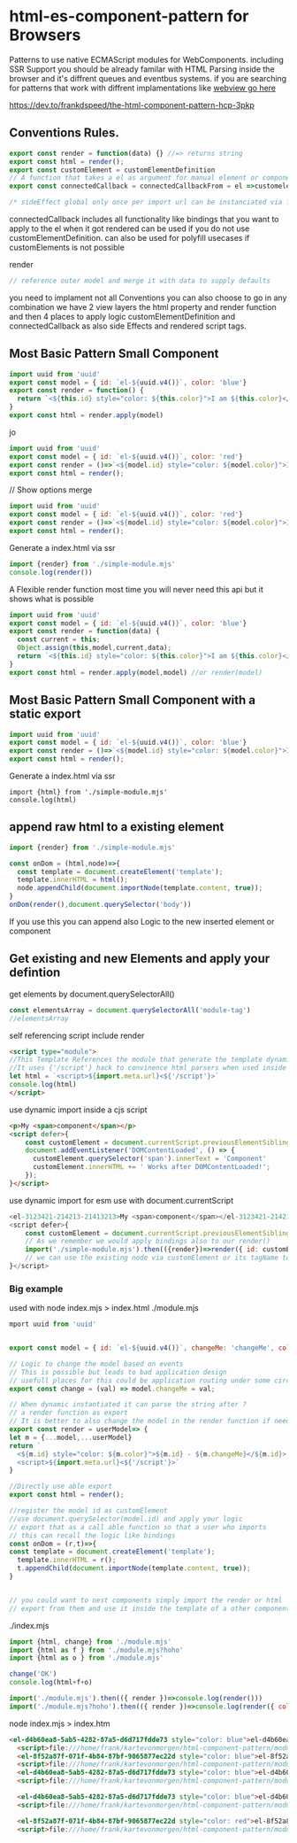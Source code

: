 # html-es-component-pattern for Browsers
Patterns to use native ECMAScript modules for WebComponents. including SSR Support
you should be already familar with HTML Parsing inside the browser and it's diffrent queues and eventbus systems.
if you are searching for patterns that work with diffrent implamentations like [webview go here](#)

https://dev.to/frankdspeed/the-html-component-pattern-hcp-3pkp

## Conventions Rules.
```js
export const render = function(data) {} //=> returns string
export const html = render();
export const customElement = customElementDefinition
// A function that takes a el as argument for manual element or component upgrades.
export const connectedCallback = connectedCallbackFrom = el =>customelement.prototype,connectedCallback.apply(el)

/* sideEffect global only once per import url can be instanciated via ?hash applyed to import url */
```

connectedCallback includes all functionality like bindings that you want to apply to the el when it got rendered
can be used if you do not use customElementDefinition. can also be used for polyfill usecases if customElements is not possible

render
```js
// reference outer model and merge it with data to supply defaults
```

you need to implament not all Conventions you can also choose to go in any combination we have 2 view layers the html property and render function and then 4 places to apply logic customElementDefinition and connectedCallback as also side Effects and rendered script tags.


## Most Basic Pattern Small Component
```js
import uuid from 'uuid'
export const model = { id: `el-${uuid.v4()}`, color: 'blue'}
export const render = function() {
  return `<${this.id} style="color: ${this.color}">I am ${this.color}</${this.id}>`;
}
export const html = render.apply(model)
```
jo

```js
import uuid from 'uuid'
export const model = { id: `el-${uuid.v4()}`, color: 'red'}
export const render = ()=>`<${model.id} style="color: ${model.color}">I am ${model.color}</${model.id}>`
export const html = render();
```
// Show options merge
```js
import uuid from 'uuid'
export const model = { id: `el-${uuid.v4()}`, color: 'red'}
export const render = ()=>`<${model.id} style="color: ${model.color}">I am ${model.color}</${model.id}>`
export const html = render();
```

Generate a index.html via ssr
```js
import {render} from './simple-module.mjs'
console.log(render())
``` 

A Flexible render function most time you will never need this api but it shows what is possible
```js
import uuid from 'uuid'
export const model = { id: `el-${uuid.v4()}`, color: 'blue'}
export const render = function(data) {
  const current = this;
  Object.assign(this,model,current,data);
  return `<${this.id} style="color: ${this.color}">I am ${this.color}</${this.id}>`
}
export const html = render.apply(model,model) //or render(model)
```


## Most Basic Pattern Small Component with a static export

```js
import uuid from 'uuid'
export const model = { id: `el-${uuid.v4()}`, color: 'blue'}
export const render = ()=>`<${model.id} style="color: ${model.color}">I am ${model.color}</${model.id}>`
export const html = render();
```


Generate a index.html via ssr
```
import {html} from './simple-module.mjs'
console.log(html)
``` 



## append raw html to a existing element

```js
import {render} from './simple-module.mjs'

const onDom = (html,node)=>{
  const template = document.createElement('template');
  template.innerHTML = html();
  node.appendChild(document.importNode(template.content, true));
}
onDom(render(),document.querySelector('body'))
```

If you use this you can append also Logic to the new inserted element or component

## Get existing and new Elements and apply your defintion
get elements by document.querySelectorAll()
```js
const elementsArray = document.querySelectorAll('module-tag')
//elementsArray
```
self referencing script include render
```html
<script type="module">
//This Template References the module that generate the template dynamic
//It uses {'/script'} hack to convinence html parsers when used inside a single page html app
let html = `<script>${import.meta.url}<${'/script'}>`
console.log(html)
</script>
```

use dynamic import inside a cjs script
```html
<p>My <span>component</span></p>
<script defer>{
    const customElement = document.currentScript.previousElementSibling;
    document.addEventListener('DOMContentLoaded', () => {
      customElement.querySelector('span').innerText = 'Component'
      customElement.innerHTML += ' Works after DOMContentLoaded!';
    });  
}</script>
```

use dynamic import for esm use with document.currentScript

```js
<el-3123421-214213-21413213>My <span>component</span></el-3123421-214213-21413213>
<script defer>{
    const customElement = document.currentScript.previousElementSibling;
    // As we remember we would apply bindings also to our render()
    import('./simple-module.mjs').then(({render})=>render({ id: customElement.tagName }));
    // we can use the existing node via customElement or its tagName to apply custom logic,
}</script>
``` 

### Big example
used with node index.mjs > index.html
./module.mjs
```js
mport uuid from 'uuid'


export const model = { id: `el-${uuid.v4()}`, changeMe: 'changeMe', color: 'blue'}

// Logic to change the model based on events
// This is possible but leads to bad application design
// usefull places for this could be application routing under some circumstances
export const change = (val) => model.changeMe = val;

// When dynamic instantiated it can parse the string after ?
// a render function as export
// It is better to also change the model in the render function if needed
export const render = userModel=> {
let m = {...model,...userModel}
return `
  <${m.id} style="color: ${m.color}">${m.id} - ${m.changeMe}</${m.id}>
  <script>${import.meta.url}<${'/script'}>`
}

//Directly use able export
export const html = render();

//register the model id as customElement
//use document.querySelector(model.id) and apply your logic
// export that as a call able function so that a user who imports
// this can recall the logic like bindings
const onDom = (r,t)=>{
const template = document.createElement('template');
  template.innerHTML = r();
  t.appendChild(document.importNode(template.content, true));
}


// you could want to nest components simply import the render or html
// export from them and use it inside the template of a other component.

```

./index.mjs
```js
import {html, change} from './module.mjs' 
import {html as f } from './module.mjs?hoho' 
import {html as o } from './module.mjs'

change('OK')
console.log(html+f+o)

import('./module.mjs').then(({ render })=>console.log(render()))
import('./module.mjs?hoho').then(({ render })=>console.log(render({ color: 'red'})))

```

node index.mjs > index.htm
```html
<el-d4b60ea8-5ab5-4282-87a5-d6d717fdde73 style="color: blue">el-d4b60ea8-5ab5-4282-87a5-d6d717fdde73 - changeMe</el-d4b60ea8-5ab5-4282-87a5-d6d717fdde73>
  <script>file:///home/frank/kartevonmorgen/html-component-pattern/module.mjs</script>
  <el-8f52a87f-071f-4b84-87bf-9065877ec22d style="color: blue">el-8f52a87f-071f-4b84-87bf-9065877ec22d - changeMe</el-8f52a87f-071f-4b84-87bf-9065877ec22d>
  <script>file:///home/frank/kartevonmorgen/html-component-pattern/module.mjs?hoho</script>
  <el-d4b60ea8-5ab5-4282-87a5-d6d717fdde73 style="color: blue">el-d4b60ea8-5ab5-4282-87a5-d6d717fdde73 - changeMe</el-d4b60ea8-5ab5-4282-87a5-d6d717fdde73>
  <script>file:///home/frank/kartevonmorgen/html-component-pattern/module.mjs</script>

  <el-d4b60ea8-5ab5-4282-87a5-d6d717fdde73 style="color: blue">el-d4b60ea8-5ab5-4282-87a5-d6d717fdde73 - OK</el-d4b60ea8-5ab5-4282-87a5-d6d717fdde73>
  <script>file:///home/frank/kartevonmorgen/html-component-pattern/module.mjs</script>

  <el-8f52a87f-071f-4b84-87bf-9065877ec22d style="color: red">el-8f52a87f-071f-4b84-87bf-9065877ec22d - changeMe</el-8f52a87f-071f-4b84-87bf-9065877ec22d>
  <script>file:///home/frank/kartevonmorgen/html-component-pattern/module.mjs?hoho</script>
```
